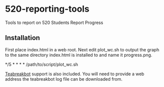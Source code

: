 520-reporting-tools
===================

Tools to report on 520 Students Report Progress

Installation
------------

First place index.html in a web root. Next edit plot_wc.sh to output the graph
to the same directory index.html is installed to and name it progress.png. 

  */5 *   *   *   *    /path/to/script/plot_wc.sh

[Teabreakbot](https://github.com/gizmoguy/teabreakbot) support is also
included. You will need to provide a web address the teabreakbot log file can
be downloaded from.

